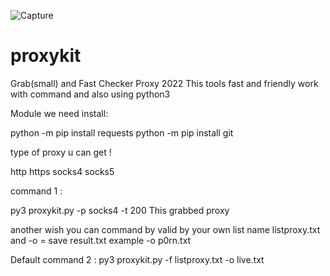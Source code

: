 ![Capture](https://user-images.githubusercontent.com/42300174/191551602-f725e1d9-244d-4e73-ab41-e5572bc7d009.PNG)
# proxykit
Grab(small) and Fast Checker Proxy 2022
This tools fast and friendly work with command and also using 
python3 

Module we need install: 

python -m pip install requests
python -m pip install git 

type of proxy u can get !

http
https
socks4
socks5

command 1 : 

py3 proxykit.py -p socks4 -t 200 This grabbed proxy

another wish you can command by valid by your own list name listproxy.txt
and -o = save result.txt example -o p0rn.txt

Default command 2 : py3 proxykit.py -f listproxy.txt -o live.txt
